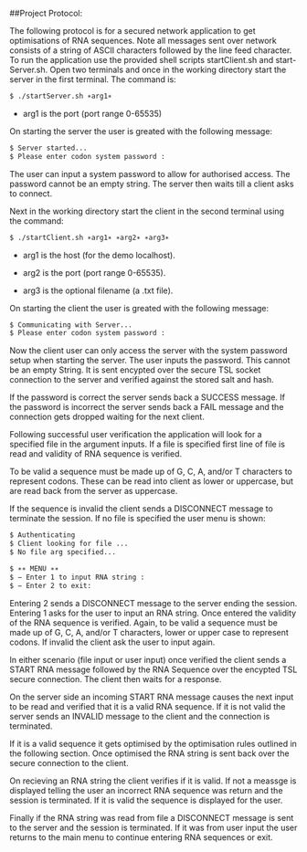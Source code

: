 ##Project Protocol:

The following protocol is for a secured network application to get optimisations of RNA sequences. Note all messages sent over network consists of a string of ASCII characters followed by the line feed character.
To run the application use the provided shell scripts startClient.sh and start- Server.sh.
Open two terminals and once in the working directory start the server in the first terminal. The command is:
```bash 
$ ./startServer.sh ∗arg1∗ 
```
- arg1 is the port (port range 0-65535)

On starting the server the user is greated with the following message:


```bash 
$ Server started...
$ Please enter codon system password :
```

The user can input a system password to allow for authorised access. The password cannot be an empty string. The server then waits till a client asks to connect.

Next in the working directory start the client in the second terminal using the command:
```bash
$ ./startClient.sh ∗arg1∗ ∗arg2∗ ∗arg3∗
```
- arg1 is the host (for the demo localhost). 

- arg2 is the port (port range 0-65535). 

- arg3 is the optional filename (a .txt file).

On starting the client the user is greated with the following message:
```bash 
$ Communicating with Server...
$ Please enter codon system password :
```
Now the client user can only access the server with the system password setup when starting the server. The user inputs the password. This cannot be an empty String. It is sent encypted over the secure TSL socket connection to the server and verified against the stored salt and hash.

If the password is correct the server sends back a SUCCESS message. If the password is incorrect the server sends back a FAIL message and the connection gets dropped waiting for the next client.

Following successful user verification the application will look for a specified file in the argument inputs. If a file is specified first line of file is read and validity of RNA sequence is verified.

To be valid a sequence must be made up of G, C, A, and/or T characters to represent codons. These can be read into client as lower or uppercase, but are read back from the server as uppercase.

If the sequence is invalid the client sends a DISCONNECT message to terminate the session. If no file is specified the user menu is shown:
```bash 
$ Authenticating
$ Client looking for file ...
$ No file arg specified...

$ ∗∗ MENU ∗∗
$ − Enter 1 to input RNA string :
$ − Enter 2 to exit:
```

Entering 2 sends a DISCONNECT message to the server ending the session.
Entering 1 asks for the user to input an RNA string. Once entered the validity of the RNA sequence is verified. Again, to be valid a sequence must be made up of G, C, A, and/or T characters, lower or upper case to represent codons. If invalid the client ask the user to input again.


In either scenario (file input or user input) once verified the client sends a START RNA message followed by the RNA Sequence over the encypted TSL secure connection. The client then waits for a response.

On the server side an incoming START RNA message causes the next input to be read and verified that it is a valid RNA sequence. If it is not valid the server sends an INVALID message to the client and the connection is terminated.

If it is a valid sequence it gets optimised by the optimisation rules outlined in the following section. Once optimised the RNA string is sent back over the secure connection to the client.

On recieving an RNA string the client verifies if it is valid. If not a meassge is displayed telling the user an incorrect RNA sequence was return and the session is terminated. If it is valid the sequence is displayed for the user.

Finally if the RNA string was read from file a DISCONNECT message is sent to the server and the session is terminated. If it was from user input the user returns to the main menu to continue entering RNA sequences or exit.